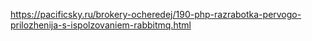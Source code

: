 https://pacificsky.ru/brokery-ocheredej/190-php-razrabotka-pervogo-prilozhenija-s-ispolzovaniem-rabbitmq.html